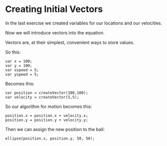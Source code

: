 # Creating Initial Vectors
In the last exercise we created variables for our locations and our velocities.

Now we will introduce vectors into the equation.

Vectors are, at their simplest, convenient ways to store values.

So this:

```
var x = 100;
var y = 100;
var xspeed = 5;
var yspeed = 5;
```

Becomes this:

```
var position = createVector(100,100);
var velocity = createVector(5,5);
```

So our algorithm for motion becomes this:

```
position.x = position.x + velocity.x;
position.y = position.y + velocity.y;
```

Then we can assign the new position to the ball:

```
ellipse(position.x, position.y, 50, 50);
```
